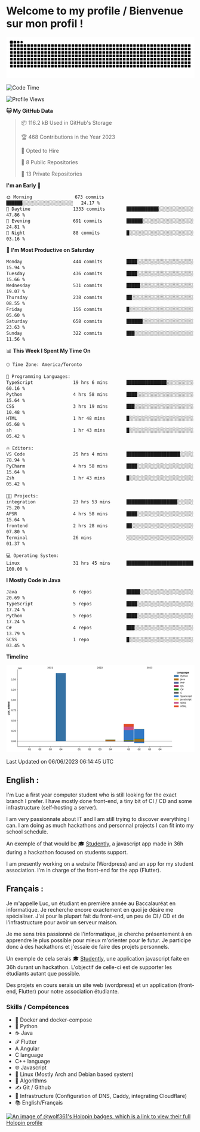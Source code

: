 # Welcome to my profile / Bienvenue sur mon profil !

![snake gif](https://github.com/wolf-361/wolf-361/blob/output/github-contribution-grid-snake.svg)

<!--START_SECTION:waka-->
![Code Time](http://img.shields.io/badge/Code%20Time-165%20hrs%201%20min-blue)

![Profile Views](http://img.shields.io/badge/Profile%20Views-0-blue)

**🐱 My GitHub Data** 

> 📦 116.2 kB Used in GitHub's Storage 
 > 
> 🏆 468 Contributions in the Year 2023
 > 
> 💼 Opted to Hire
 > 
> 📜 8 Public Repositories 
 > 
> 🔑 13 Private Repositories 
 > 
**I'm an Early 🐤** 

```text
🌞 Morning                673 commits         ██████░░░░░░░░░░░░░░░░░░░   24.17 % 
🌆 Daytime                1333 commits        ████████████░░░░░░░░░░░░░   47.86 % 
🌃 Evening                691 commits         ██████░░░░░░░░░░░░░░░░░░░   24.81 % 
🌙 Night                  88 commits          █░░░░░░░░░░░░░░░░░░░░░░░░   03.16 % 
```
📅 **I'm Most Productive on Saturday** 

```text
Monday                   444 commits         ████░░░░░░░░░░░░░░░░░░░░░   15.94 % 
Tuesday                  436 commits         ████░░░░░░░░░░░░░░░░░░░░░   15.66 % 
Wednesday                531 commits         █████░░░░░░░░░░░░░░░░░░░░   19.07 % 
Thursday                 238 commits         ██░░░░░░░░░░░░░░░░░░░░░░░   08.55 % 
Friday                   156 commits         █░░░░░░░░░░░░░░░░░░░░░░░░   05.60 % 
Saturday                 658 commits         ██████░░░░░░░░░░░░░░░░░░░   23.63 % 
Sunday                   322 commits         ███░░░░░░░░░░░░░░░░░░░░░░   11.56 % 
```


📊 **This Week I Spent My Time On** 

```text
🕑︎ Time Zone: America/Toronto

💬 Programming Languages: 
TypeScript               19 hrs 6 mins       ███████████████░░░░░░░░░░   60.16 % 
Python                   4 hrs 58 mins       ████░░░░░░░░░░░░░░░░░░░░░   15.64 % 
CSS                      3 hrs 19 mins       ███░░░░░░░░░░░░░░░░░░░░░░   10.48 % 
HTML                     1 hr 48 mins        █░░░░░░░░░░░░░░░░░░░░░░░░   05.68 % 
sh                       1 hr 43 mins        █░░░░░░░░░░░░░░░░░░░░░░░░   05.42 % 

🔥 Editors: 
VS Code                  25 hrs 4 mins       ████████████████████░░░░░   78.94 % 
PyCharm                  4 hrs 58 mins       ████░░░░░░░░░░░░░░░░░░░░░   15.64 % 
Zsh                      1 hr 43 mins        █░░░░░░░░░░░░░░░░░░░░░░░░   05.42 % 

🐱‍💻 Projects: 
integration              23 hrs 53 mins      ███████████████████░░░░░░   75.20 % 
APSR                     4 hrs 58 mins       ████░░░░░░░░░░░░░░░░░░░░░   15.64 % 
frontend                 2 hrs 28 mins       ██░░░░░░░░░░░░░░░░░░░░░░░   07.80 % 
Terminal                 26 mins             ░░░░░░░░░░░░░░░░░░░░░░░░░   01.37 % 

💻 Operating System: 
Linux                    31 hrs 45 mins      █████████████████████████   100.00 % 
```

**I Mostly Code in Java** 

```text
Java                     6 repos             █████░░░░░░░░░░░░░░░░░░░░   20.69 % 
TypeScript               5 repos             ████░░░░░░░░░░░░░░░░░░░░░   17.24 % 
Python                   5 repos             ████░░░░░░░░░░░░░░░░░░░░░   17.24 % 
C#                       4 repos             ███░░░░░░░░░░░░░░░░░░░░░░   13.79 % 
SCSS                     1 repo              █░░░░░░░░░░░░░░░░░░░░░░░░   03.45 % 
```



**Timeline**

![Lines of Code chart](https://raw.githubusercontent.com/wolf-361/wolf-361/main/assets/bar_graph.png)


 Last Updated on 06/06/2023 06:14:45 UTC
<!--END_SECTION:waka-->

## English : 

I'm Luc a first year computer student who is still looking for the exact branch I prefer. I have mostly done front-end, a tiny bit of CI / CD and some infrastructure (self-hosting a server).

I am very passionnate about IT and I am still trying to discover everything I can. I am doing as much hackathons and personnal projects I can fit into my school schedule.

An exemple of that would be 🎓 [Studently](https://github.com/wolf-361/Studently-CodeJam12), a javascript app made in 36h during a hackathon focused on students support.

I am presently working on a website (Wordpress) and an app for my student association. I'm in charge of the front-end for the app (Flutter).

## Français :

Je m'appelle Luc, un étudiant en première année au Baccalauréat en informatique. Je recherche encore exactement en quoi je désire me spécialiser. J'ai pour la plupart fait du front-end, un peu de CI / CD et de l'infrastructure pour avoir un serveur maison.

Je me sens très passionné de l'informatique, je cherche présentement à en apprendre le plus possible pour mieux m'orienter pour le futur. Je participe donc à des hackathons et j'essaie de faire des projets personnels.

Un exemple de cela serais 🎓 [Studently](https://github.com/wolf-361/Studently-CodeJam12), une application javascript faite en 36h durant un hackathon. L'objectif de celle-ci est de supporter les étudiants autant que possible.

Des projets en cours serais un site web (wordpress) et un application (front-end, Flutter) pour notre association étudiante.

###  Skills / Compétences

* 🐋 Docker and docker-compose
* 🐍 Python
* ☕ Java
* ℱ Flutter
* A Angular
* C language
* C++ language
* 🌐 Javascript
* 🐧 Linux (Mostly Arch and Debian based system)
* 🧩 Algorithms
* ✍️ Git / Github
* 📜 Infrastructure (Configuration of DNS, Caddy, integrating Cloudflare)
* 📚 English/Français

[![An image of @wolf361's Holopin badges, which is a link to view their full Holopin profile](https://holopin.me/wolf361)](https://holopin.io/@wolf361)


